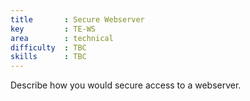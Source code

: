 ```yaml
---
title       : Secure Webserver
key         : TE-WS
area        : technical
difficulty  : TBC
skills      : TBC
---
```


Describe how you would secure access to a webserver.